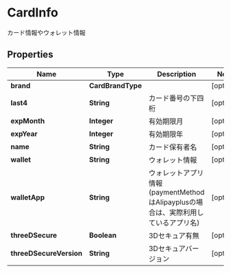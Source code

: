 

# CardInfo

カード情報やウォレット情報

## Properties

| Name | Type | Description | Notes |
|------------ | ------------- | ------------- | -------------|
|**brand** | **CardBrandType** |  |  [optional] |
|**last4** | **String** | カード番号の下四桁 |  [optional] |
|**expMonth** | **Integer** | 有効期限月 |  [optional] |
|**expYear** | **Integer** | 有効期限年 |  [optional] |
|**name** | **String** | カード保有者名 |  [optional] |
|**wallet** | **String** | ウォレット情報 |  [optional] |
|**walletApp** | **String** | ウォレットアプリ情報(paymentMethodはAlipayplusの場合は、実際利用しているアプリ名) |  [optional] |
|**threeDSecure** | **Boolean** | 3Dセキュア有無 |  [optional] |
|**threeDSecureVersion** | **String** | 3Dセキュアバージョン |  [optional] |



